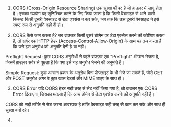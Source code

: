 1. CORS (Cross-Origin Resource Sharing) एक सुरक्षा फीचर है जो ब्राउज़र में लागू होता है। इसका उपयोग यह सुनिश्चित करने के लिए किया जाता है कि किसी वेबसाइट से आने वाली स्क्रिप्ट किसी दूसरी वेबसाइट से डेटा एक्सेस न कर सके, जब तक कि उस दूसरी वेबसाइट ने इसे स्पष्ट रूप से अनुमति नहीं दी हो।

2. CORS कैसे काम करता है?
जब ब्राउज़र किसी दूसरे डोमेन पर डेटा एक्सेस करने की कोशिश करता है, तो सर्वर एक HTTP हेडर (Access-Control-Allow-Origin) के साथ यह तय करता है कि उसे इस अनुरोध को अनुमति देनी है या नहीं।

Preflight Request: कुछ CORS अनुरोधों से पहले ब्राउज़र एक "Preflight" ऑप्शन भेजता है, जिसमें ब्राउज़र सर्वर से पूछता है कि क्या इसे यह अनुरोध भेजने की अनुमति है।

Simple Request: कुछ आसान प्रकार के अनुरोध बिना प्रीफ्लाइट के भी भेजे जा सकते हैं, जैसे GET और POST अनुरोध अगर वे कुछ खास हेडर्स और MIME टाइप के साथ हों।

3. CORS Error
यदि CORS हेडर सही तरह से सेट नहीं किया गया है, तो ब्राउज़र एक CORS Error दिखाएगा, जिसका मतलब है कि अन्य डोमेन से डेटा एक्सेस करने की अनुमति नहीं है।

CORS को सही तरीके से सेट करना आवश्यक है ताकि वेबसाइट सही तरह से काम कर सके और साथ ही सुरक्षा बनी रहे।


4. 





